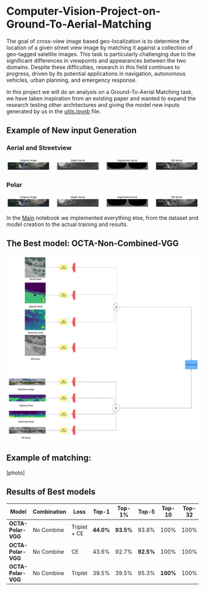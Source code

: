 # Computer-Vision-Project-on-Ground-To-Aerial-Matching

The goal of cross-view image based geo-localization is to determine the location of a given street view image by matching it against a collection of geo-tagged satellite images. This task is particularly challenging due to the significant differences in viewpoints and appearances between the two domains. Despite these difficulties, research in this field continues to progress, driven by its potential applications in navigation, autonomous vehicles, urban planning, and emergency response.

In this project we will do an analysis on a Ground-To-Aerial Matching task, we have taken inspiration from an existing paper and wanted to expand the research testing other architectures and giving the model new inputs generated by us in the [utils.ipynb](Utils.ipynb) file.

## Example of New input Generation

### Aerial and Streetview

![New_input](Images/All_polar.png)

### Polar

![Poalr](Images/All_polar.png)

In the [Main](CV_prokect_on_Cross_image_matching.ipynb) notebook we implemented everything else, from the dataset and model creation to the actual training and results.

## The Best model: OCTA-Non-Combined-VGG

![Diagramma del Progetto](Images/octa_standard_75.png)


## Example of matching:

[photo]


## Results of Best models


| Model               | Combination  | Loss         | Top-1        | Top-1%     | Top-5    | Top-10   | Top-32  |
|---------------------|--------------|--------------|--------------|------------|----------|----------|---------|
| **OCTA-Polar-VGG**  | No Combine   | Triplet + CE | **44.0%**    | **93.5%**  | 93.8%    | 100%     | 100%    |
| **OCTA-Polar-VGG**  | No Combine   | CE           | 43.6%        | 92.7%      | **92.5%**| 100%     | 100%    |
| **OCTA-Polar-VGG**  | No Combine   | Triplet      | 39.5%        | 39.5%      | 95.3%    | **100%** | 100%    |


